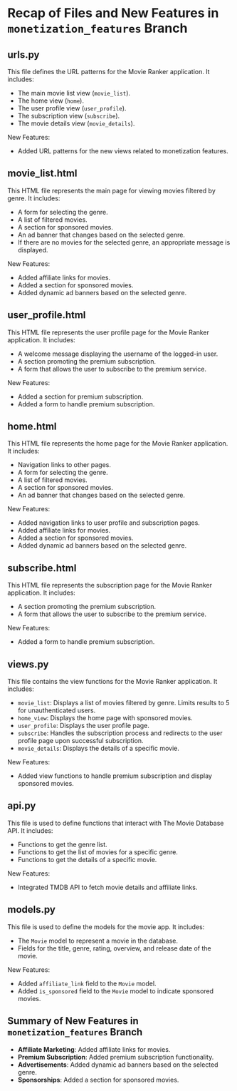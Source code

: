 # Recap of Files and New Features in `monetization_features` Branch

## urls.py
This file defines the URL patterns for the Movie Ranker application. It includes:
- The main movie list view (`movie_list`).
- The home view (`home`).
- The user profile view (`user_profile`).
- The subscription view (`subscribe`).
- The movie details view (`movie_details`).

New Features:
- Added URL patterns for the new views related to monetization features.

## movie_list.html
This HTML file represents the main page for viewing movies filtered by genre. It includes:
- A form for selecting the genre.
- A list of filtered movies.
- A section for sponsored movies.
- An ad banner that changes based on the selected genre.
- If there are no movies for the selected genre, an appropriate message is displayed.

New Features:
- Added affiliate links for movies.
- Added a section for sponsored movies.
- Added dynamic ad banners based on the selected genre.

## user_profile.html
This HTML file represents the user profile page for the Movie Ranker application. It includes:
- A welcome message displaying the username of the logged-in user.
- A section promoting the premium subscription.
- A form that allows the user to subscribe to the premium service.

New Features:
- Added a section for premium subscription.
- Added a form to handle premium subscription.

## home.html
This HTML file represents the home page for the Movie Ranker application. It includes:
- Navigation links to other pages.
- A form for selecting the genre.
- A list of filtered movies.
- A section for sponsored movies.
- An ad banner that changes based on the selected genre.

New Features:
- Added navigation links to user profile and subscription pages.
- Added affiliate links for movies.
- Added a section for sponsored movies.
- Added dynamic ad banners based on the selected genre.

## subscribe.html
This HTML file represents the subscription page for the Movie Ranker application. It includes:
- A section promoting the premium subscription.
- A form that allows the user to subscribe to the premium service.

New Features:
- Added a form to handle premium subscription.

## views.py
This file contains the view functions for the Movie Ranker application. It includes:
- `movie_list`: Displays a list of movies filtered by genre. Limits results to 5 for unauthenticated users.
- `home_view`: Displays the home page with sponsored movies.
- `user_profile`: Displays the user profile page.
- `subscribe`: Handles the subscription process and redirects to the user profile page upon successful subscription.
- `movie_details`: Displays the details of a specific movie.

New Features:
- Added view functions to handle premium subscription and display sponsored movies.

## api.py
This file is used to define functions that interact with The Movie Database API. It includes:
- Functions to get the genre list.
- Functions to get the list of movies for a specific genre.
- Functions to get the details of a specific movie.

New Features:
- Integrated TMDB API to fetch movie details and affiliate links.

## models.py
This file is used to define the models for the movie app. It includes:
- The `Movie` model to represent a movie in the database.
- Fields for the title, genre, rating, overview, and release date of the movie.

New Features:
- Added `affiliate_link` field to the `Movie` model.
- Added `is_sponsored` field to the `Movie` model to indicate sponsored movies.

## Summary of New Features in `monetization_features` Branch
- **Affiliate Marketing**: Added affiliate links for movies.
- **Premium Subscription**: Added premium subscription functionality.
- **Advertisements**: Added dynamic ad banners based on the selected genre.
- **Sponsorships**: Added a section for sponsored movies.
